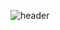 ![header](https://capsule-render.vercel.app/api?type=waving&text=XV:‎%20%20%20Swarm-2024&ccolor=&animation=fadeIn&color=gradient&fontColor=000000&customColorList=2&height=200)
